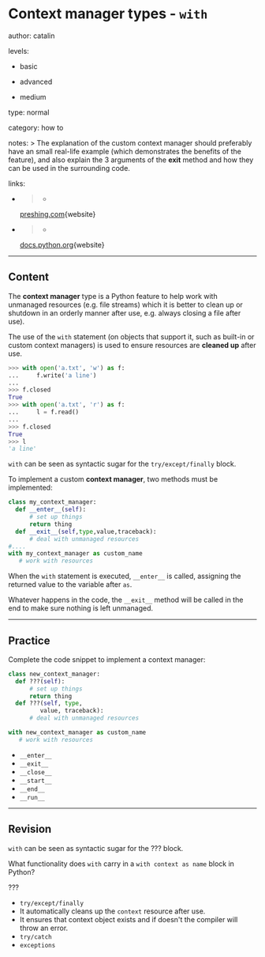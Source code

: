 # Context manager types - `with`
author: catalin

levels:

  - basic

  - advanced

  - medium

type: normal

category: how to

notes: >
  The explanation of the custom context manager should preferably have an small
  real-life example (which demonstrates the benefits of the feature), and also
  explain the 3 arguments of the __exit__ method and how they can be used in the
  surrounding code.

links:

  - >-
    [preshing.com](http://preshing.com/20110920/the-python-with-statement-by-example/){website}

  - >-
    [docs.python.org](https://docs.python.org/3.5/library/stdtypes.html#context-manager-types){website}

---
## Content

The **context manager** type is a Python feature to help work with unmanaged resources (e.g. file streams) which it is better to clean up or shutdown in an orderly manner after use, e.g. always closing a file after use).

The use of the `with` statement (on objects that support it, such as built-in or custom context managers) is used to ensure resources are **cleaned up** after use.

```python
>>> with open('a.txt', 'w') as f:
...     f.write('a line')
...
>>> f.closed
True
>>> with open('a.txt', 'r') as f:
...     l = f.read()
...
>>> f.closed
True
>>> l
'a line'
```
`with` can be seen as syntactic sugar for the `try/except/finally` block.

To implement a custom **context manager**, two methods must be implemented:

```python
class my_context_manager:
  def __enter__(self):
      # set up things
      return thing
  def __exit__(self,type,value,traceback):
      # deal with unmanaged resources
#....
with my_context_manager as custom_name
   # work with resources

```
When the `with` statement is executed, `__enter__` is called, assigning the returned value to the variable after `as`.

Whatever happens in the code, the `__exit__` method will be called in the end to make sure nothing is left unmanaged.

---
## Practice

Complete the code snippet to implement a context manager:

```python
class new_context_manager:
  def ???(self):
      # set up things
      return thing
  def ???(self, type,
         value, traceback):
      # deal with unmanaged resources

with new_context_manager as custom_name
   # work with resources
```

* `__enter__`
* `__exit__`
* `__close__`
* `__start__`
* `__end__`
* `__run__`

---
## Revision

`with` can be seen as syntactic sugar for the ??? block.

What functionality does `with` carry in a `with context as name` block in Python?

???

* `try/except/finally`
* It automatically cleans up the `context` resource after use.
* It ensures that context object exists and if doesn't the compiler will throw an error.
* `try/catch`
* `exceptions`
